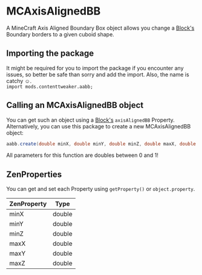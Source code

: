 # MCAxisAlignedBB

A MineCraft Axis Aligned Boundary Box object allows you change a [Block's](/mods/ContentTweaker/Vanilla/Creatable_Content/Block) Boundary borders to a given cuboid shape.


## Importing the package
It might be required for you to import the package if you encounter any issues, so better be safe than sorry and add the import. Also, the name is catchy ☺.  
`import mods.contenttweaker.aabb;` 

## Calling an MCAxisAlignedBB object
You can get such an object using a [Block's](/mods/ContentTweaker/Vanilla/Creatable_Content/Block) `axisAlignedBB` Property.  
Alternatively, you can use this package to create a new MCAxisAlignedBB object:
```JAVA
aabb.create(double minX, double minY, double minZ, double maxX, double maxY, double maxZ);
```
All parameters for this function are doubles between 0 and 1!

## ZenProperties
You can get and set each Property using `getProperty()` or `object.property`.

| ZenProperty | Type   |
|-------------|--------|
| minX        | double |
| minY        | double |
| minZ        | double |
| maxX        | double |
| maxY        | double |
| maxZ        | double |
